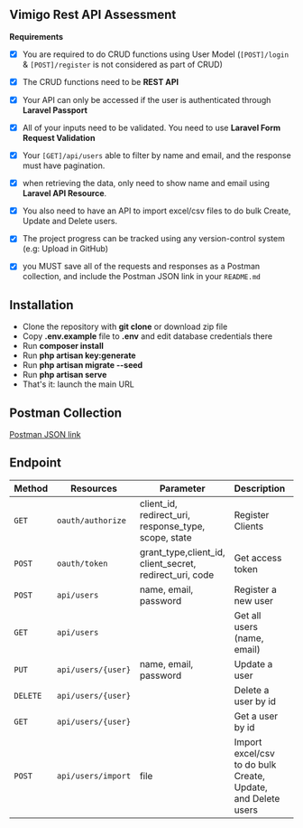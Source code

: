 ## Vimigo Rest API Assessment

**Requirements**

-   [x] You are required to do CRUD functions using User Model (`[POST]/login` & `[POST]/register` is not considered as part of CRUD)

-   [x] The CRUD functions need to be **REST API**

-   [x] Your API can only be accessed if the user is authenticated through **Laravel Passport**

-   [x] All of your inputs need to be validated. You need to use **Laravel Form Request Validation**

-   [x] Your `[GET]/api/users` able to filter by name and email, and the response must have pagination.

-   [x] when retrieving the data, only need to show name and email using **Laravel API Resource**.

-   [x] You also need to have an API to import excel/csv files to do bulk Create, Update and Delete users.

-   [x] The project progress can be tracked using any version-control system (e.g: Upload in GitHub)

-   [x] you MUST save all of the requests and responses as a Postman collection, and include the Postman JSON link in your `README.md`

## Installation

-   Clone the repository with **git clone** or download zip file
-   Copy **.env.example** file to **.env** and edit database credentials there
-   Run **composer install**
-   Run **php artisan key:generate**
-   Run **php artisan migrate --seed**
-   Run **php artisan serve**
-   That's it: launch the main URL

## Postman Collection

[Postman JSON link](https://www.postman.com/collections/f433bf9bce68f44e2b84)

## Endpoint

| Method   | Resources          | Parameter                                               | Description                                                  | Auth |
| -------- | ------------------ | ------------------------------------------------------- | ------------------------------------------------------------ | ---- |
| `GET`    | `oauth/authorize`  | client_id, redirect_uri, response_type, scope, state    | Register Clients                                             | No   |
| `POST`   | `oauth/token`      | grant_type,client_id, client_secret, redirect_uri, code | Get access token                                             | No   |
| `POST`   | `api/users`        | name, email, password                                   | Register a new user                                          | Yes  |
| `GET`    | `api/users`        |                                                         | Get all users (name, email)                                  | Yes  |
| `PUT`    | `api/users/{user}` | name, email, password                                   | Update a user                                                | Yes  |
| `DELETE` | `api/users/{user}` |                                                         | Delete a user by id                                          | Yes  |
| `GET`    | `api/users/{user}` |                                                         | Get a user by id                                             | Yes  |
| `POST`   | `api/users/import` | file                                                    | Import excel/csv to do bulk Create, Update, and Delete users | Yes  |
